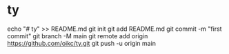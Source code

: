 # ty
echo "# ty" >> README.md
git init
git add README.md
git commit -m "first commit"
git branch -M main
git remote add origin https://github.com/oikc/ty.git
git push -u origin main
